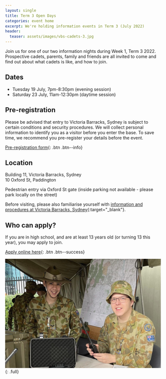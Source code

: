 ```yaml
---
layout: single
title: Term 3 Open Days
categories: event home
excerpt: We're holding information events in Term 3 (July 2022)
header:
  teaser: assets/images/vbs-cadets-3.jpg
---
```


Join us for one of our two information nights during Week 1, Term 3 2022. Prospective cadets, parents, family and friends are all invited to come and find out about what cadets is like, and how to join.

## Dates
- Tuesday 19 July, 7pm-8:30pm (evening session)
- Saturday 23 July, 11am-12:30pm (daytime session)

## Pre-registration

Please be advised that entry to Victoria Barracks, Sydney is subject to certain conditions and security procedures. We will collect personal information to identify you as a visitor before you enter the base. To save time, we recommend you pre-register your details before the event. 

[Pre-registration form](https://forms.gle/GK6KG9Mkt3jnxYLJ6){: .btn .btn--info}

## Location
Building 11, Victoria Barracks, Sydney  
10 Oxford St, Paddington  

Pedestrian entry via Oxford St gate (inside parking not available - please park locally on the street)

Before visiting, please also familiarise yourself with [information and procedures at Victoria Barracks, Sydney](https://www.defence.gov.au/about/base-locations/victoria-barracks-sydney){:target="_blank"}.

## Who can apply? 

If you are in high school, and are at least 13 years old (or turning 13 this year), you may apply to join. 

[Apply online here]({{site.data.links.cadet_eoi_url}}){: .btn .btn--success}


![Army Cadets Open Day](/assets/images/open-day.jpg)
{: .full}
